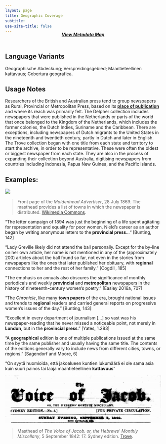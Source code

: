 ```yaml
---
layout: page
title: Geographic Coverage
subtitle:  
use-site-title: false
---
```


<h4 style="text-align:center;font-style:italic;margin-top:-20px;margin-bottom:50px;"><a href="../../maps/geographic-coverage">View Metadata Map</a></h4>

## Language Variants

Geographische Abdeckung; Verspreidingsgebied; Maantieteellinen
kattavuus; Cobertura geografica.

## Usage Notes

Researchers of the British and Australian press tend to group newspapers
as Rural, Provincial or Metropolitan Press, based on its [**place of
publication**](../place-of-publication) and where its reach was primarily felt. The Delpher
collection includes newspapers that were published in the Netherlands or
parts of the world that once belonged to the Kingdom of the Netherlands,
which includes the former colonies, the Dutch Indies, Suriname and the
Caribbean. There are exceptions, including newspapers of Dutch migrants
to the United States in the nineteenth and twentieth century, partly in
Dutch and later in English. The Trove collection began with one title
from each state and territory to start the archive, in order to be
representative. These were often the oldest or biggest newspaper from
each state. They are also in the process of expanding their collection
beyond Australia, digitising newspapers from countries including
Indonesia, Papua New Guinea, and the Pacific islands.

## Examples:
<img src="https://upload.wikimedia.org/wikipedia/commons/7/70/Maidenhead-Advertiser-First-Newspaper-Edition.jpg">

> Front page of the *Maidenhead Advertiser*, 28 July 1869. The masthead provides a list of towns in which the newspaper is distributed. [Wikimedia Commons](https://commons.wikimedia.org/wiki/File:Maidenhead-Advertiser-First-Newspaper-Edition.jpg).

“The letter campaign of 1894 was just the beginning of a life spent
    agitating for representation and equality for poor women. Nield’s
    career as an author began by writing anonymous letters to the
    **provincial press**…“ \[Bunting, 142\]

“Lady Greville likely did not attend the ball personally. Except for
    the by-line on her own article, her name is not mentioned in any of
    the (approximately 200) articles about the ball found so far, not
    even in the stories from newspapers like the ones that later
    published her obituary, with **regional** connections to her and the
    rest of her family.” \[Cogdill, 185\]

“The emphasis on annuals also obscures the significance of monthly
    periodicals and weekly **provincial** and **metropolitan**
    newspapers in the history of nineteenth-century women’s poetry.”
    \[Easley 2016a, 707\]

“The *Chronicle*, like many **town papers** of the era, brought
    national issues and trends to **regional** readers and carried
    general reports on progressive women’s issues of the day.”
    \[Bunting, 143\]

“Excellent in every department of journalism \[…\] so vast was his
    newspaper-reading that he never missed a noticeable point, not
    merely in **London**, but in the **provincial press**.” \[Yates,
    1.283\]

“A **geographical** edition is one of multiple publications issued
    at the same time by the same publisher and usually having the same
    title. The contents of the editions generally vary to include news
    from different cities, towns, or regions.” \[Sagendorf and Moore,
    6\]

“On syytä huomioida, että jakoalueen kuntien lukumäärä ei ole sama
    asia kuin suuri painos tai laaja maantieteellinen **kattavuus**“
  
<img src="../img/coverage.jpg">  
  
> Masthead of *The Voice of Jacob. or, the Hebrews' Monthly Miscellany*, 5 September 1842: 17. Sydney edition. [Trove](https://trove.nla.gov.au/newspaper/page/22337446).

